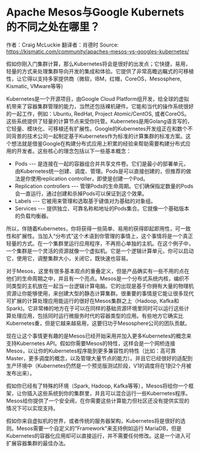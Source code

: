 # Apache Mesos与Google Kubernets的不同之处在哪里？
作者：Craig McLuckie 
翻译者：肖德时
Source: https://kismatic.com/community/apaches-mesos-vs-googles-kubernetes/


假如你刚入门集群计算，那么Kubernetes将会是很好的出发点；它快捷，易用，轻量的方式来处理集群导向开发的集成和体验。它提供了非常高瞻远瞩式的可移植性，让它得以支持多家提供商（微软，IBM，红帽，CoreOS，Mesosphere, Kismatic, VMware等等)

Kubernetes是一个开源项目，由Google Cloud Platform组开发，给全球的虚拟机带来了容器集群管理的能力，当然还包括裸机硬件。它能和当代的操作系统很好的一起工作，例如：Ubuntu, RedHat, Project Atomic/CentOS, 或者CoreOS。这些系统提供了轻量的计算节点来受你托管。Kubernetes是用Golang语言写的，它轻量、模块化、可移植还有扩展性。Google的Kubernetes开发组正在和数个不同背景的技术公司一起制定基于Kubernetes作为标准的计算集群的标准方案。这个想法就是借鉴Google在构建分布式应用上积累的经验来帮助需要构建分布式应用的开发者。这些核心的理念包括以下一些基本概念：
* Pods --- 是连接在一起的容器组合并共享文件卷。它们是最小的部署单元，由Kubernetes统一创建、调度、管理。Pods是可以直接创建的，但推荐的做法是你使用replication controller，即使是创建一个Pod。
* Replication controllers --- 管理Pods的生命周期。它们确保指定数量的Pods会一直运行，通过创建和杀掉Pods可以保证到这个效果。
* Labels --- 它被用来管理和选取基于键值对为基础的对象组。
* Services --- 提供独立、可靠名称和地址的Pods集合。它就像一个基础版本的负载均衡器。

所以，伴随着Kubernetes，你将获得一些简单、易用的获得即起即用性，可一致性和扩展性。当加入“分布式”这个术语到你管理的事情上，这个事情将是一个真正轻量的方式。在一个集群里运行应用程序，不再担心单独的主机。在这个例子中，一个集群是一个灵活的资源就像一个虚拟机。它是一个逻辑计算单元，你可以启动它，使用它，调整集群大小，关闭它，既快速也容易。

对于Mesos，这里有很多基本观点的重叠定义，但是产品确实有一些不用的点在他们的生命周期之中，并且有一个亮点。Mesos是一个分布式系统内核，编织不同类型的主机放在一起当一台逻辑计算电脑。它的出现是基于你拥有大量的物理机资源让你能够使用，来创建大型的静态计算集群。很重要的事情是它能让很多现代可扩展的计算处理应用能运行的很好在Mesos集群之上（Hadoop, Kafka和Spark)。它非常棒的地方在于可以在同样的基础资源环境里同时可以运行这些计算处理应用，包括同时运行微服务时代的容器类型的应用。有些地方它确实比Kubernetes重，但是它越来越易用，这要归功于Mesosphere公司的团队贡献。

现在让这个事情更有趣的是Mesos已经开始采用并加入更多Kubernetes的概念来支持Kubernetes API。假如你需要Mesos的特性，这样会是一个网桥连接Mesos，以让你的Kubernetes程序能到更多兼容性的特性（比如：高可靠Master，更多调度的概念，以及管理大量节点的能力）。并且它已经很好的适配到生产环境中（Kubernetes仍然是一个预览版测试阶段，V1的调度将在1到2个月被发布出来）。

假如你已经有了特殊的环境（Spark, Hadoop, Kafka等等），Mesos将给你一个框架，让你插入这些系统到你的集群里，并且可以混合运行一些Kubernetes程序。Mesos给你提供了一个安全阀，在你需要这些计算能力但社区还没有提供实现的情况下可以实现支持。

假如你来自虚拟机的世界，或者传统的服务器架构，Kubernetes将是很好的选则。Mesos需要一个自定义的"Framework"来支持例如运行 MariaDB，但是Kubernetes的容器化应用却可以直接运行，并不需要任何修改。这是一个进入可扩展容器集群的最佳办法。
